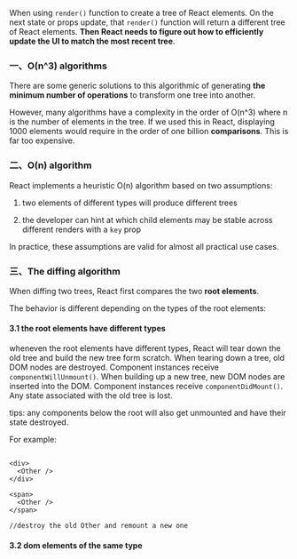 
When using `render()` function to create a tree of React elements. On the next state or props update, that `render()` function will return a different tree of React elements. **Then React needs to figure out how to efficiently update the UI to match the most recent tree**.

### 一、O(n^3) algorithms

There are some generic solutions to this algorithmic of generating **the minimum number of operations** to transform one tree into another.

However, many algorithms have a complexity in the order of O(n^3) where n is the number of elements in the tree. If we used this in React, displaying 1000 elements would require in the order of one billion **comparisons**. This is far too expensive.


### 二、O(n) algorithm

React implements a heuristic O(n) algorithm based on two assumptions:

1. two elements of different types will produce different trees

2. the developer can hint at which child elements may be stable across different renders with a `key` prop

In practice, these assumptions are valid for almost all practical use cases.


### 三、The diffing algorithm

When diffing two trees, React first compares the two **root elements**. 

The behavior is different depending on the types of the root elements: 

#### 3.1 the root elements have different types

wheneven the root elements have different types, React will tear down the old tree and build the new tree form scratch. When tearing down a tree, old DOM nodes are destroyed. Component instances receive `componentWillUnmount()`. When building up a new tree, new DOM nodes are inserted into the DOM. Component instances receive `componentDidMount()`. Any state associated with the old tree is lost.

tips: any components below the root will also get unmounted and have their state destroyed.

For example:

```

<div>
  <Other />
</div>

<span>
  <Other />
</span>

//destroy the old Other and remount a new one

```



#### 3.2 dom elements of the same type






